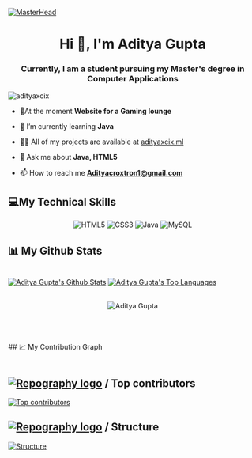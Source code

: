 [![MasterHead](https://holopin.me/adityaxcix)](https://holopin.io/@adityaxcix)
<h1 align="center">Hi 👋, I'm Aditya Gupta</h1>
<h3 align="center">Currently, I am a student pursuing my Master's degree in Computer Applications</h3>

<p align="left"> <img src="https://komarev.com/ghpvc/?username=adityaxcix&label=Profile%20views&color=0e75b6&style=flat" alt="adityaxcix" /> </p>

- 🔭At the moment **Website for a Gaming lounge**

- 🌱 I’m currently learning **Java**

- 👨‍💻 All of my projects are available at [adityaxcix.ml](adityaxcix.ml)

- 💬 Ask me about **Java, HTML5**

- 📫 How to reach me **Adityacroxtron1@gmail.com**


## 💻My Technical Skills

<p align="center">
    
 <img alt="HTML5" src="https://img.shields.io/badge/html5-%23E34F26.svg?&style=for-the-badge&logo=html5&logoColor=white" />
 <img alt="CSS3" src="https://img.shields.io/badge/css3-%231572B6.svg?&style=for-the-badge&logo=css3&logoColor=white" />
 <img alt="Java" src="https://img.shields.io/badge/java-%23ED8B00.svg?&style=for-the-badge&logo=java&logoColor=white" />
 <img alt="MySQL" src="https://img.shields.io/badge/MySQL-00000F?style=for-the-badge&logo=mysql&logoColor=white" />

<!--  <img alt="VS Code" src="https://img.shields.io/badge/Visual_Studio_Code-0078D4?style=for-the-badge&logo=visual%20studio%20code&logoColor=white" /> -->
 
## 📊 My Github Stats

  <br/>
    <a href="https://github.com/adityaxcix/github-readme-stats"><img alt="Aditya Gupta's Github Stats" src="https://github-readme-stats.vercel.app/api?username=adityaxcix&show_icons=true&count_private=true&theme=react&hide_border=true&bg_color=0D1117" /></a>
  <a href="https://github.com/adityaxcix/github-readme-stats"><img alt="Aditya Gupta's Top Languages" src="https://github-readme-stats.vercel.app/api/top-langs/?username=adityaxcix&langs_count=8&count_private=true&layout=compact&theme=react&hide_border=true&bg_color=0D1117" /></a>
  <br/>
  
  
  <br/>
  <div align="center">
<p><img align="center" src="https://github-readme-streak-stats.herokuapp.com/?user=adityaxcix&theme=react" alt="Aditya Gupta"/></p>
  </div>
<br/>


<br/>
<br/>
## 📈 My Contribution Graph

<br>
<br>

## [![Repography logo](https://images.repography.com/logo.svg)](https://repography.com) / Top contributors
[![Top contributors](https://images.repography.com/33872148/adityaxcix/Java-Beginner-Programs/top-contributors/hewW8cYnglPKmZ0pLBTCcekiOLSdKe9DehzwpnLGShU/DusiT6vTZZERRi6qjSzvrWyQTBMDFhaTyZ2JIKoxdEo_table.svg)](https://github.com/adityaxcix/Java-Beginner-Programs/graphs/contributors)
<br>

## [![Repography logo](https://images.repography.com/logo.svg)](https://repography.com) / Structure
[![Structure](https://images.repography.com/33872148/adityaxcix/Java-Beginner-Programs/structure/hewW8cYnglPKmZ0pLBTCcekiOLSdKe9DehzwpnLGShU/exdFYcpkla3Ud5YPZVkg0ZpuqvAbGhPcqJtBE7AkBFs_table.svg)](https://github.com/adityaxcix/Java-Beginner-Programs)


